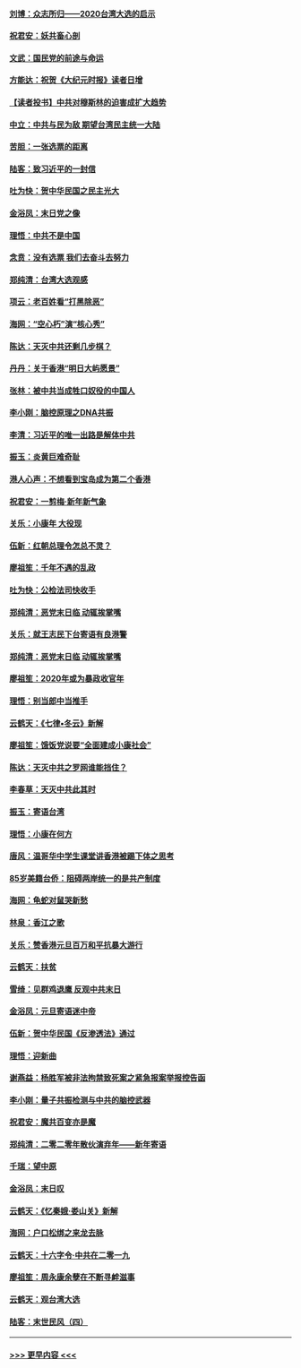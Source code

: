 #### [刘博：众志所归——2020台湾大选的启示](../pages/nsc993/n11796878.md?t=01161433) 
#### [祝君安：妖共畜心剖](../pages/nsc993/n11794273.md?t=01161433) 
#### [文武：国民党的前途与命运](../pages/nsc993/n11794198.md?t=01161433) 
#### [方能达：祝贺《大纪元时报》读者日增](../pages/nsc993/n11793807.md?t=01161433) 
#### [【读者投书】中共对穆斯林的迫害成扩大趋势](../pages/nsc993/n11791371.md?t=01161433) 
#### [中立：中共与民为敌 期望台湾民主统一大陆](../pages/nsc993/n11790392.md?t=01161433) 
#### [苦胆：一张选票的距离](../pages/nsc993/n11788914.md?t=01161433) 
#### [陆客：致习近平的一封信](../pages/nsc993/n11788867.md?t=01161433) 
#### [吐为快：贺中华民国之民主光大](../pages/nsc993/n11788618.md?t=01161433) 
#### [金浴凤：末日党之像](../pages/nsc993/n11787475.md?t=01161433) 
#### [理悟：中共不是中国](../pages/nsc993/n11787463.md?t=01161433) 
#### [念贲：没有选票  我们去奋斗去努力](../pages/nsc993/n11787398.md?t=01161433) 
#### [郑纯清：台湾大选观感](../pages/nsc993/n11786210.md?t=01161433) 
#### [项云：老百姓看“打黑除恶”](../pages/nsc993/n11785398.md?t=01161433) 
#### [海网：“空心朽”演“核心秀”](../pages/nsc993/n11783874.md?t=01161433) 
#### [陈达：天灭中共还剩几步棋？](../pages/nsc993/n11783719.md?t=01161433) 
#### [丹丹：关于香港“明日大屿愿景”](../pages/nsc993/n11783273.md?t=01161433) 
#### [张林：被中共当成牲口奴役的中国人](../pages/nsc993/n11782397.md?t=01161433) 
#### [李小刚：脑控原理之DNA共振](../pages/nsc993/n11780962.md?t=01161433) 
#### [李清：习近平的唯一出路是解体中共](../pages/nsc993/n11780866.md?t=01161433) 
#### [振玉：炎黄巨难奇耻](../pages/nsc993/n11779632.md?t=01161433) 
#### [港人心声：不想看到宝岛成为第二个香港](../pages/nsc993/n11778817.md?t=01161433) 
#### [祝君安：一剪梅‧新年新气象](../pages/nsc993/n11776340.md?t=01161433) 
#### [关乐：小康年 大役现](../pages/nsc993/n11774213.md?t=01161433) 
#### [伍新：红朝总理令怎总不灵？](../pages/nsc993/n11770813.md?t=01161433) 
#### [廖祖笙：千年不遇的乱政](../pages/nsc993/n11770373.md?t=01161433) 
#### [吐为快：公检法司快收手](../pages/nsc993/n11770359.md?t=01161433) 
#### [郑纯清：恶党末日临 动辄挨掌嘴](../pages/nsc993/n11769912.md?t=01161433) 
#### [关乐：就王志民下台寄语有良港警](../pages/nsc993/n11769903.md?t=01161433) 
#### [郑纯清：恶党末日临 动辄挨掌嘴](../pages/nsc993/n11769356.md?t=01161433) 
#### [廖祖笙：2020年或为暴政收官年](../pages/nsc993/n11768216.md?t=01161433) 
#### [理悟：别当郎中当推手](../pages/nsc993/n11768243.md?t=01161433) 
#### [云鹤天：《七律▪冬云》新解](../pages/nsc993/n11768204.md?t=01161433) 
#### [廖祖笙：饿饭党说要“全面建成小康社会”](../pages/nsc993/n11767482.md?t=01161433) 
#### [陈达：天灭中共之罗网谁能挡住？](../pages/nsc993/n11767465.md?t=01161433) 
#### [李春草：天灭中共此其时](../pages/nsc993/n11767452.md?t=01161433) 
#### [振玉：寄语台湾](../pages/nsc993/n11767432.md?t=01161433) 
#### [理悟：小康在何方](../pages/nsc993/n11767394.md?t=01161433) 
#### [唐风：温哥华中学生课堂讲香港被踢下体之思考](../pages/nsc993/n11766848.md?t=01161433) 
#### [85岁美籍台侨：阻碍两岸统一的是共产制度](../pages/nsc993/n11765043.md?t=01161433) 
#### [海网：龟蛇对鼠哭新愁](../pages/nsc993/n11764895.md?t=01161433) 
#### [林泉：香江之歌](../pages/nsc993/n11764415.md?t=01161433) 
#### [关乐：赞香港元旦百万和平抗暴大游行](../pages/nsc993/n11764382.md?t=01161433) 
#### [云鹤天：扶贫](../pages/nsc993/n11764245.md?t=01161433) 
#### [雪绮：见群鸡退鹰  反观中共末日](../pages/nsc993/n11762112.md?t=01161433) 
#### [金浴凤：元旦寄语迷中帝](../pages/nsc993/n11761788.md?t=01161433) 
#### [伍新：贺中华民国《反渗透法》通过](../pages/nsc993/n11761994.md?t=01161433) 
#### [理悟：迎新曲](../pages/nsc993/n11761152.md?t=01161433) 
#### [谢燕益：杨胜军被非法拘禁致死案之紧急报案举报控告函](../pages/nsc993/n11756134.md?t=01161433) 
#### [李小刚：量子共振检测与中共的脑控武器](../pages/nsc993/n11754518.md?t=01161433) 
#### [祝君安：魔共百变亦是魔](../pages/nsc993/n11754469.md?t=01161433) 
#### [郑纯清：二零二零年散伙演弃年——新年寄语](../pages/nsc993/n11754195.md?t=01161433) 
#### [千瑞：望中原](../pages/nsc993/n11754159.md?t=01161433) 
#### [金浴凤：末日叹](../pages/nsc993/n11752359.md?t=01161433) 
#### [云鹤天：《忆秦娥‧娄山关》新解](../pages/nsc993/n11752348.md?t=01161433) 
#### [海网：户口松绑之来龙去脉](../pages/nsc993/n11752328.md?t=01161433) 
#### [云鹤天：十六字令‧中共在二零一九](../pages/nsc993/n11752305.md?t=01161433) 
#### [廖祖笙：周永康余孽在不断寻衅滋事](../pages/nsc993/n11751013.md?t=01161433) 
#### [云鹤天：观台湾大选](../pages/nsc993/n11751007.md?t=01161433) 
#### [陆客：末世民风（四）](../pages/nsc993/n11749203.md?t=01161433) 

----
#### [ >>> 更早内容 <<< ](../indexes/nsc993-earlier.md)
